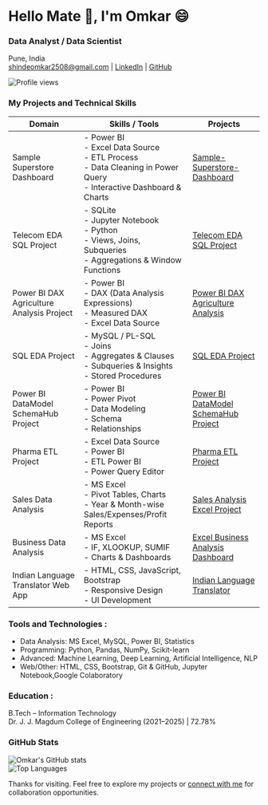 # Hello Mate 🤝, I'm Omkar 😄

### Data Analyst / Data Scientist  
Pune, India  
shindeomkar2508@gmail.com | [LinkedIn](https://www.linkedin.com/in/omkar-shinde-64a479245) | [GitHub](https://github.com/omkarshinde25)

![Profile views](https://komarev.com/ghpvc/?username=omkarshinde25&color=blue)


### My Projects and Technical Skills

| Domain                                      | Skills / Tools                                                                 | Projects                                                                                   |
|---------------------------------------------|--------------------------------------------------------------------------------|--------------------------------------------------------------------------------------------|
| Sample Superstore Dashboard | - Power BI<br>- Excel Data Source<br>- ETL Process<br>- Data Cleaning in Power Query<br>- Interactive Dashboard & Charts | [Sample-Superstore-Dashboard](https://github.com/omkarshinde25/Sample-Superstore-Dashboard/tree/main) |
| Telecom EDA SQL Project                     | - SQLite<br>- Jupyter Notebook <br>- Python <br>- Views, Joins, Subqueries<br>- Aggregations & Window Functions | [Telecom EDA SQL Project](https://github.com/omkarshinde25/Telecom-EDA-SQL-Project) |
| Power BI DAX Agriculture Analysis Project   | - Power BI<br>- DAX (Data Analysis Expressions)<br>- Measured DAX<br>- Excel Data Source | [Power BI DAX Agriculture Analysis](https://github.com/omkarshinde25/Power-BI-DAX-Agriculture-Analysis) |
| SQL EDA Project                             | - MySQL / PL-SQL<br>- Joins<br>- Aggregates & Clauses<br>- Subqueries & Insights<br>- Stored Procedures<br> | [SQL EDA Project](https://github.com/omkarshinde25/SQL-EDA-Project-/tree/main) |
| Power BI DataModel SchemaHub Project        | - Power BI<br>- Power Pivot<br>- Data Modeling<br>- Schema<br>- Relationships  | [Power BI DataModel SchemaHub Project](https://github.com/omkarshinde25/PowerBI-DataModel-SchemaHub) |
| Pharma ETL Project                          | - Excel Data Source<br>- Power BI<br>- ETL Power BI<br>- Power Query Editor             | [Pharma ETL Project](https://github.com/omkarshinde25/pharma-etl-project/tree/main)         |
| Sales Data Analysis                         | - MS Excel<br>- Pivot Tables, Charts<br>- Year & Month-wise Sales/Expenses/Profit Reports | [Sales Analysis Excel Project](https://github.com/omkarshinde25/Sales-Analysis-Excel-Project) |
| Business Data Analysis                      | - MS Excel<br>- IF, XLOOKUP, SUMIF<br>- Charts & Dashboards                   | [Excel Business Analysis Dashboard](https://github.com/omkarshinde25/Business-Analysis-Excel-Project) |
| Indian Language Translator Web App          | - HTML, CSS, JavaScript, Bootstrap<br>- Responsive Design<br>- UI Development | [Indian Language Translator](https://github.com/omkarshinde25/Indian_Regional_Language_Translation_System) |



### Tools and Technologies :

- Data Analysis: MS Excel, MySQL, Power BI, Statistics  
- Programming: Python, Pandas, NumPy, Scikit-learn  
- Advanced: Machine Learning, Deep Learning, Artificial Intelligence, NLP  
- Web/Other: HTML, CSS, Bootstrap, Git & GitHub, Jupyter Notebook,Google Colaboratory  


### Education :

B.Tech – Information Technology  
Dr. J. J. Magdum College of Engineering (2021–2025) | 72.78%



### GitHub Stats

![Omkar's GitHub stats](https://github-readme-stats.vercel.app/api?username=omkarshinde25&show_icons=true&theme=default)  
![Top Languages](https://github-readme-stats.vercel.app/api/top-langs/?username=omkarshinde25&layout=compact&theme=default)


Thanks for visiting. Feel free to explore my projects or [connect with me](https://www.linkedin.com/in/omkar-shinde-64a479245) for collaboration opportunities.

